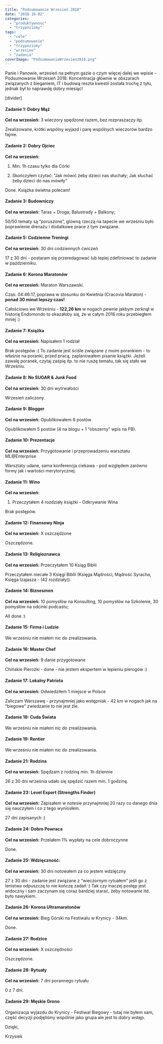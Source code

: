 ```yaml
---
title: "Podsumowanie Wrzesień 2018"
date: "2018-10-02"
categories: 
  - "produktywnosc"
  - "trzypoziomy"
tags: 
  - "cele"
  - "podsumowanie"
  - "trzypoziomy"
  - "wrzesien"
  - "zadania"
coverImage: "PodsumowanieWrzesien2018.png"
---
```


Panie i Panowie, wrzesień na pełnym gazie o czym więcej dalej we wpisie - Podsumowanie Wrzesień 2018. Koncentracja głównie w obszarach związanych z bieganiem, IT i budową reszta kwestii została trochę z tyłu, jednak był to naprawdę dobry miesiąc!

\[divider\]

#### **Zadanie 1: Dobry Mąż**

**Cel na wrzesień:** 3 wieczory spędzone razem, bez rozpraszaczy itp.

Zrealizowane, krótki wspólny wyjazd i parę wspólnych wieczorów bardzo fajnie.

#### **Zadanie 2: Dobry Ojciec**

**Cel na wrzesień:**

1) Min. 1h czasu tylko dla Córki

2) Skończyłem czytać: "Jak mówić żeby dzieci nas słuchały; Jak słuchać żeby dzieci do nas mówiły"

Done. Książka świetna polecam!

#### **Zadanie 3: Budowniczy**

**Cel na wrzesień:** Taras + Droga; Balustrady + Balkony;

50/50 tematy są “poruszone”, glówną rzeczą na tapecie we wrześniu było poprawienie drenażu i dodatkowe prace z tym związane.

#### **Zadanie 5: Codzienne Treningi**

**Cel na wrzesień:** 30 dni codziennych ćwiczeń

17 z 30 dni - postaram się przeredagować lub lepiej zdefiniować to zadanie w październiku.

#### **Zadanie 6: Korona Maratonów**

**Cel na wrzesień:** Maraton Warszawski.

Czas: 04:46:17, poprawa w stosunku do Kwietnia (Cracovia Maraton) - **ponad 30 minut lepszy czas!**

Całościowo we Wrześniu - **122,26 km** w nogach pewnie jakbym zerknął w historię Endomondo to okazałoby się, że w całym 2016 roku przebiegłem mniej :)

#### **Zadanie 7: Książka**

**Cel na wrzesień:** Napisałem 1 rodział

Brak postępów :( To zadanie jest ściśle związane z moim porankiem - to właśnie na poranki, przed pracą, zaplanowałem pisanie książki. Jeżeli zawalę poranek, czytaj zaśpię itp. to nie ruszę tematu, tak się stało we Wrześniu.

#### **Zadanie 8: No SUGAR & Junk Food**

**Cel na wrzesień:** 30 dni wytrwałości

Wrzesień zaliczony.

#### **Zadanie 9: Blogger**

**Cel na wrzesień:** Opublikowałem 6 postów

Opublikowałem 5 postów (4 na blogu + 1 “obszerny” wpis na FB).

#### **Zadanie 10: Prezentacje**

**Cel na wrzesień:** Przygotowanie i przeprowadzeniu warsztatu ML@Enterprise

Warsztaty udane, sama konferencja ciekawa - pod względem zarówno formy jak i wartości merytorycznej.

#### **Zadanie 11: Wino**

**Cel na wrzesień:**

1) Przeczytałem 4 rozdziały książki - Odkrywanie Wina

Brak postępów.

#### **Zadanie 12: Finansowy Ninja**

**Cel na wrzesień:** X oszczędzone

Oszczędzone.

#### **Zadanie 13: Religioznawca**

**Cel na wrzesień:** Przeczytałem 10 Ksiąg Biblii

Przeczytałem niecałe 3 Księgi Biblii (Księga Mądrości, Mądrość Syracha, Księga Izajasza - (42 rozdziały)).

#### **Zadanie 14: Biznesmen**

**Cel na wrzesień:** 10 pomysłów na Konsulting, 10 pomysłów na Szkolenie, 30 pomysłów na odcinki podcastu;

All done :)

#### **Zadanie 15: Firma i Ludzie**

We wrześniu nie miałem nic do zrealizowania.

#### **Zadanie 16: Master Chef**

**Cel na wrzesień:** 9 danie przygotowane

Chińskie Pierożki - done - nie jestem ekspertem w lepieniu pierogów :)

#### **Zadanie 17: Lokalny Patriota**

**Cel na wrzesień:** Odwiedziłem 1 miejsce w Polsce

Zaliczam Warszawę - przynajmniej jako wstępniak - 42 km w nogach jak na “biegowe” zwiedzanie to nie jest źle.

#### **Zadanie 18: Cuda Świata**

We wrześniu nie miałem nic do zrealizowania.

#### **Zadanie 19: Rentier**

We wrześniu nie miałem nic do zrealizowania.

#### **Zadanie 21: Rodzina**

**Cel na wrzesień:** Spędzam z rodziną min. 1h dziennie

26 z 30 dni września udało się spędzić razem min. 1 godzinę.

#### **Zadanie 23: Level Expert (Strengths Finder)**

**Cel na wrzesień:** Zapisałem w notesie przynajmniej 20 razy co danego dnia się nauczyłem i co z tego wyniosłem.

27 dni zapisanych :)

#### **Zadanie 24: Dobro Powraca**

**Cel na wrzesień:** Przelałem 1% wypłaty na cele dobroczynne

Done.

#### **Zadanie 25: Wdzięczność:**

**Cel na wrzesień:** 30 dni notowałem za co jestem wdzięczny

27 z 30 dni - zadanie jest związane z “wieczornym rytuałem” jeśli go z lenistwa odpuszczę to nie kończę zadań :) Tak czy inaczej postęp jest widoczny i sam zaczynam się coraz bardziej starać, żeby notowanie itd. było nawykiem.

#### **Zadanie 26: Korona Ultramaratonów**

**Cel na wrzesień:** Bieg Górski na Festiwalu w Krynicy - 34km.

Done.

#### **Zadanie 27: Rodzice**

**Cel na wrzesień:** X oszczędności

Oszczędzone.

#### **Zadanie 28: Rytuały**

**Cel na wrzesień:** 7 dni porannego rytuału

0 z 7 dni.

#### **Zadanie 29: Męskie Grono**

Organizacja wyjazdu do Krynicy - Festiwal Biegowy - tutaj nie byłem sam, część decyzji podjęliśmy wspólnie jako grupa ale jest to dobry wstęp.

Dzięki,

Krzysiek

